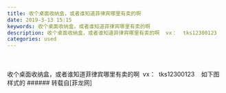 ```yaml
---
title: 收个桌面收纳盒，或者谁知道菲律宾哪里有卖的啊
date: 2019-3-13 15:15
keywords: 收个桌面收纳盒，或者谁知道菲律宾哪里有卖的啊
description: 收个桌面收纳盒，或者谁知道菲律宾哪里有卖的啊  vx：  tks12300123    如下图样式的
categories: used
---
```

<td class="t_f" id="postmessage_3216662">

<br/>
<br/>
收个桌面收纳盒，或者谁知道菲律宾哪里有卖的啊  vx：  tks12300123    如下图样式的</td>
###### 转载自[菲龙网]